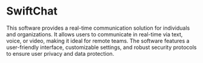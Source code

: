 # SwiftChat
This software provides a real-time communication solution for individuals and organizations. It allows users to communicate in real-time via text, voice, or video, making it ideal for remote teams. The software features a user-friendly interface, customizable settings, and robust security protocols to ensure user privacy and data protection.
